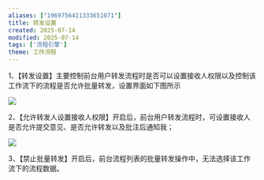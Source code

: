```yaml
---
aliases: ["1969756411333651071"]
title: 转发设置
created: 2025-07-14
modified: 2025-07-14
tags: ['流程引擎']
theme: 工作流程
---
```


1、【转发设置】主要控制前台用户转发流程时是否可以设置接收人权限以及控制该工作流下的流程是否允许批量转发，设置界面如下图所示

![](ce14e350ad69f1f3e0e1c6dd5c490529.jpg)

2、【允许转发人设置接收人权限】开启后，前台用户转发流程时，可设置接收人是否允许提交意见、是否允许转发以及批注后通知我；

![](693efb07717bc5c11704fb0ef6bef44b.jpg)

3、【禁止批量转发】开启后，前台流程列表的批量转发操作中，无法选择该工作流下的流程数据。